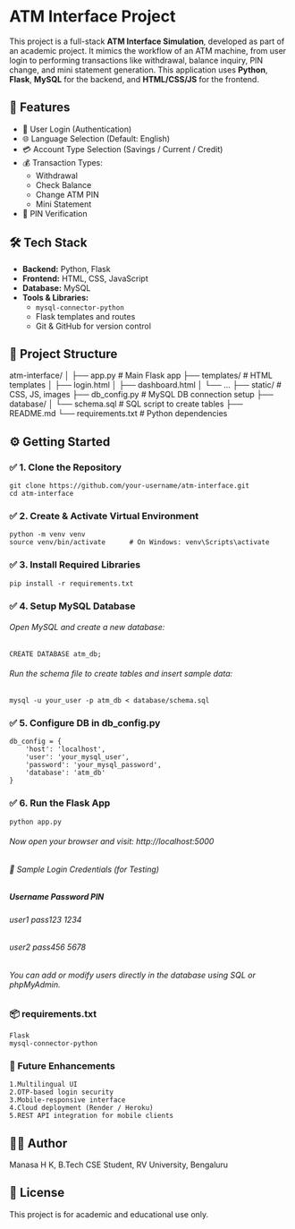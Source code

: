 # ATM Interface Project

This project is a full-stack **ATM Interface Simulation**, developed as part of an academic project. It mimics the workflow of an ATM machine, from user login to performing transactions like withdrawal, balance inquiry, PIN change, and mini statement generation. This application uses **Python**, **Flask**, **MySQL** for the backend, and **HTML/CSS/JS** for the frontend.

## 🌟 Features

- 🔐 User Login (Authentication)
- 🌐 Language Selection (Default: English)
- 💳 Account Type Selection (Savings / Current / Credit)
- 💰 Transaction Types:
  - Withdrawal
  - Check Balance
  - Change ATM PIN
  - Mini Statement
- 🧠 PIN Verification

## 🛠️ Tech Stack

- **Backend:** Python, Flask
- **Frontend:** HTML, CSS, JavaScript
- **Database:** MySQL
- **Tools & Libraries:** 
  - `mysql-connector-python`
  - Flask templates and routes
  - Git & GitHub for version control

## 📂 Project Structure
   atm-interface/
    │
    ├── app.py # Main Flask app
    ├── templates/ # HTML templates
    │ ├── login.html
    │ ├── dashboard.html
    │ └── ...
    ├── static/ # CSS, JS, images
    ├── db_config.py # MySQL DB connection setup
    ├── database/
    │ └── schema.sql # SQL script to create tables
    ├── README.md
    └── requirements.txt # Python dependencies

## ⚙️ Getting Started

### ✅ 1. Clone the Repository
    git clone https://github.com/your-username/atm-interface.git
    cd atm-interface
### ✅ 2. Create & Activate Virtual Environment
    python -m venv venv
    source venv/bin/activate      # On Windows: venv\Scripts\activate

### ✅ 3. Install Required Libraries
    pip install -r requirements.txt
    
### ✅ 4. Setup MySQL Database
   ###### Open MySQL and create a new database:

    CREATE DATABASE atm_db;
   ###### Run the schema file to create tables and insert sample data:

    mysql -u your_user -p atm_db < database/schema.sql
    
### ✅ 5. Configure DB in db_config.py
    db_config = {
        'host': 'localhost',
        'user': 'your_mysql_user',
        'password': 'your_mysql_password',
        'database': 'atm_db'
    }
### ✅ 6. Run the Flask App
    python app.py
   ###### Now open your browser and visit: http://localhost:5000
    
   ###### 🔑 Sample Login Credentials (for Testing)
   ##### Username	Password	PIN
   ###### user1    	pass123	  1234
   ###### user2	    pass456	  5678
    
   ###### You can add or modify users directly in the database using SQL or phpMyAdmin.

### 📦 requirements.txt
    Flask
    mysql-connector-python
    
### 📌 Future Enhancements
    1.Multilingual UI
    2.OTP-based login security
    3.Mobile-responsive interface
    4.Cloud deployment (Render / Heroku)  
    5.REST API integration for mobile clients

## 👩‍💻 Author
Manasa H K,
B.Tech CSE Student, RV University, Bengaluru

## 📜 License
This project is for academic and educational use only.
